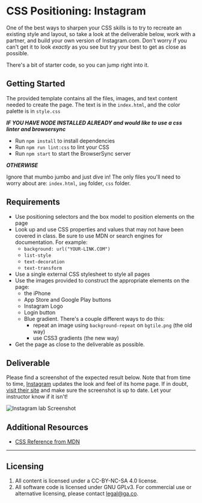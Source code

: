 # CSS Positioning: Instagram

One of the best ways to sharpen your CSS skills is to try to recreate an existing style and layout, so take a look at the deliverable below, work with a partner, and build your own version of Instagram.com.  Don't worry if you can't get it to look _exactly_ as you see but try your best to get as close as possible.

There's a bit of starter code, so you can jump right into it.

## Getting Started

The provided template contains all the files, images, and text content needed to create the page. The text is in the `index.html`, and the color palette is in `style.css`

***IF YOU HAVE NODE INSTALLED ALREADY and would like to use a css linter and browsersync***

* Run `npm install` to install dependencies
* Run `npm run lint:css` to lint your CSS
* Run `npm start` to start the BrowserSync server

***OTHERWISE***

Ignore that mumbo jumbo and just dive in! The only files you'll need to worry about are: `index.html`, `img` folder, `css` folder.

## Requirements

* Use positioning selectors and the box model to position elements on the page
* Look up and use CSS properties and values that may not have been covered in class. Be sure to use MDN or search engines for documentation. For example:
  * `background: url("YOUR-LINK.COM")`
  * `list-style`
  * `text-decoration`
  * `text-transform`
* Use a single external CSS stylesheet to style all pages
* Use the images provided to construct the appropriate elements on the page:
  * the iPhone
  * App Store and Google Play buttons
  * Instagram Logo
  * Login button
  * Blue gradient. There's a couple different ways to do this:
    * repeat an image using `background-repeat` on `bgtile.png` (the old way)
    * use CSS3 gradients (the new way)
* Get the page as close to the deliverable as possible.

## Deliverable

Please find a screenshot of the expected result below. Note that from time to time, [Instagram](https://www.instagram.com/) updates the look and feel of its home page. If in doubt, [visit their site](https://www.instagram.com/) and make sure the screenshot is up to date. Let your instructor know if it isn't!

![Instagram lab Screenshot](https://i.imgur.com/DQ9fk1u.png)

## Additional Resources

* [CSS Reference from MDN](https://developer.mozilla.org/en-US/docs/Web/CSS)

---

## Licensing
1. All content is licensed under a CC-BY-NC-SA 4.0 license.
2. All software code is licensed under GNU GPLv3. For commercial use or alternative licensing, please contact legal@ga.co.
